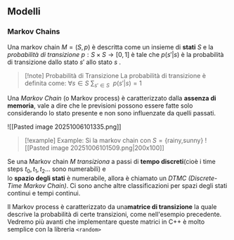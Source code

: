 ## Modelli
### Markov Chains
Una markov chain $M=(S,p)$ è descritta come un insieme di **stati** $S$ e la *probabilità di transizione* $p: S \times S \to [0,1]$ è tale che $p(s'|s)$ è la probabilità di transizione dallo stato $s'$ allo stato $s$ .
>[!note] Probabilità di Transizione
>La probabilità di transizione è definita come:
>$\forall s \in S$   $\sum_{s'\in S}\ \ p(s'|s)=1$

Una *Markov Chain* (o Markov process) è caratterizzato dalla **assenza di memoria**, vale a dire che le previsioni possono essere fatte solo considerando lo stato presente e non sono influenzate da quelli passati.

![[Pasted image 20251006101335.png]]

>[!example] Example: 
>Si la markov chain con $S=\{\text{rainy,sunny}\}$
>![[Pasted image 20251006101509.png|200x100]]

Se una Markov chain $M$ *transiziona* a passi di **tempo discreti**(cioè i time steps $t_{0},t_{1},t_{2}$... sono numerabili) e  
lo **spazio degli stati** è numerabile, allora è chiamato un *DTMC (Discrete-Time Markov Chain)*. Ci sono anche altre classificazioni per spazi degli stati continui e tempi continui.

Il Markov process è caratterizzato da una**matrice di transizione** la quale descrive la probabilità di certe transizioni, come nell'esempio precedente. Vedremo più avanti che implementare queste matrici in $\text{C++}$ è molto semplice con la libreria ```<random>``` 
